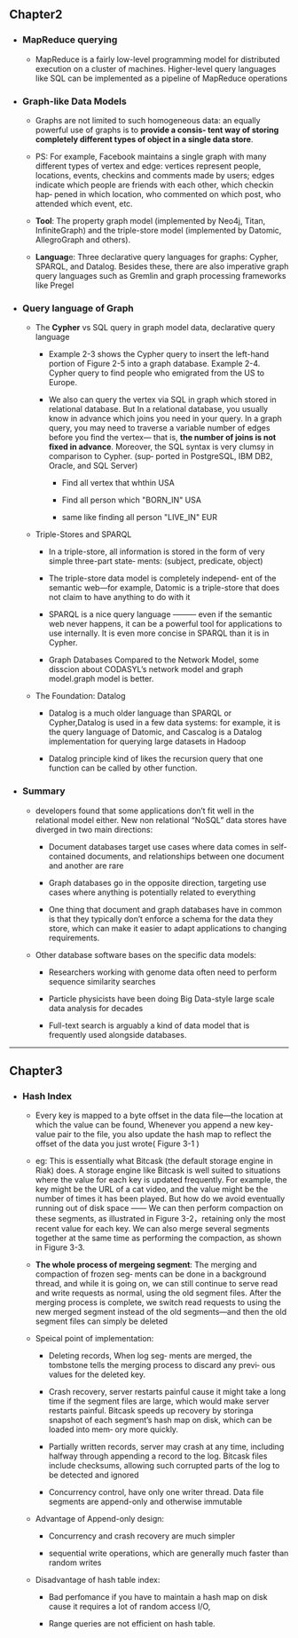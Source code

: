 
## Chapter2

- ### MapReduce querying

    - MapReduce is a fairly low-level programming model for distributed execution on a
cluster of machines. Higher-level query languages like SQL can be implemented as a
pipeline of MapReduce operations


- ### Graph-like Data Models

    -  Graphs are not limited
to such homogeneous data: an equally powerful use of graphs is to **provide a consis‐
tent way of storing completely different types of object in a single data store**. 

    - PS: For
example, Facebook maintains a single graph with many different types of vertex and
edge: vertices represent people, locations, events, checkins and comments made by
users; edges indicate which people are friends with each other, which checkin hap‐
pened in which location, who commented on which post, who attended which event,
etc.

    -  **Tool**: The property graph model (implemented by
Neo4j, Titan, InfiniteGraph) and the triple-store model (implemented by Datomic,
AllegroGraph and others).

    - **Languag**e: Three declarative query languages for
graphs: Cypher, SPARQL, and Datalog. Besides these, there are also imperative graph
query languages such as Gremlin and graph processing frameworks like Pregel

- ### Query language of Graph

    - The **Cypher** vs SQL query in graph model data, declarative query language 

        - Example 2-3 shows the Cypher query to insert the left-hand portion of Figure 2-5
    into a graph database. Example 2-4. Cypher query to find people who emigrated from the US to Europe. 

        - We also can query the vertex via SQL in graph which stored in relational database. But  In a relational database, you usually know
    in advance which joins you need in your query. In a graph query, you may need to traverse a variable number of edges before you find the vertex—
    that is, **the number of joins is not fixed in advance**. Moreover, the SQL syntax is
    very clumsy in comparison to Cypher. (sup‐
    ported in PostgreSQL, IBM DB2, Oracle, and SQL Server)

            - Find all vertex that whthin USA

            - Find all person which "BORN_IN" USA

            - same like finding all person "LIVE_IN" EUR

    - Triple-Stores and SPARQL

        - In a triple-store, all information is stored in the form of very simple three-part state‐
ments: (subject, predicate, object)

        - The triple-store data model is completely independ‐
ent of the semantic web—for example, Datomic is a triple-store that does not
claim to have anything to do with it

        - SPARQL is a nice query language ——— even if the semantic web never happens, it can be
a powerful tool for applications to use internally. It is even more concise in SPARQL than it is in Cypher.

        - Graph Databases Compared to the Network Model, some disscion about CODASYL’s network model and graph model.graph model is better.

    - The Foundation: Datalog

        - Datalog is a much older language than SPARQL or Cypher,Datalog is used in a few data systems: for example, it is the query language of Datomic, and Cascalog is a Datalog implementation for querying
large datasets in Hadoop

        - Datalog principle kind of likes the recursion query that one function can be called by other function.




- ### Summary

    - developers found
that some applications don’t fit well in the relational model either. New non relational “NoSQL” data stores have diverged in two main directions:
        
        - Document databases target use cases where data comes in self-contained documents, and relationships between one document and another are rare

        - Graph databases go in the opposite direction, targeting use cases where anything
is potentially related to everything

        - One thing that document and graph databases have in common is that they typically
don’t enforce a schema for the data they store, which can make it easier to adapt
applications to changing requirements.

    - Other database software bases on the specific data models:
    
        - Researchers working with genome data often need to perform sequence similarity searches

        - Particle physicists have been doing Big Data-style large scale data analysis for
decades

        - Full-text search is arguably a kind of data model that is frequently used alongside
databases.

---

## Chapter3

- ### Hash Index

    - Every key is mapped to a byte offset in the data file—the location at
which the value can be found, Whenever you append a
new key-value pair to the file, you also update the hash map to reflect the offset of the
data you just wrote( Figure 3-1 ) 

    - eg: This is essentially what
Bitcask (the default storage engine in Riak) does. A storage engine like Bitcask is well suited to situations where the value for each key
is updated frequently. For example, the key might be the URL of a cat video, and the
value might be the number of times it has been played. But how do we avoid eventually
running out of disk space —— We can then perform compaction on these
segments, as illustrated in Figure 3-2，retaining only the most recent value for each key. We can also merge
several segments together at the same time as performing the compaction, as shown
in Figure 3-3.

    - **The whole process of mergeing segment**: The merging and compaction of frozen seg‐
ments can be done in a background thread, and while it is going on, we can still continue to serve read and write requests as normal, using the old segment files. After the
merging process is complete, we switch read requests to using the new merged segment instead of the old segments—and then the old segment files can simply be
deleted

    - Speical point of implementation:

        - Deleting records, When log seg‐
ments are merged, the tombstone tells the merging process to discard any previ‐
ous values for the deleted key.

        - Crash recovery, server restarts painful cause it might take a long time if the segment files are large,
which would make server restarts painful. Bitcask speeds up recovery by storinga snapshot of each segment’s hash map on disk, which can be loaded into mem‐
ory more quickly.

        - Partially written records, server may crash at any time, including halfway through appending a
record to the log. Bitcask files include checksums, allowing such corrupted parts
of the log to be detected and ignored

        - Concurrency control, have only one writer thread. Data file segments are
append-only and otherwise immutable

    - Advantage of Append-only design:

        - Concurrency and crash recovery are much simpler

        - sequential write operations, which are generally much faster than random writes

    - Disadvantage of hash table index:

         - Bad perfomance if you have to maintain a hash map on disk cause it
requires a lot of random access I/O,

         - Range queries are not efficient on hash table.





    
